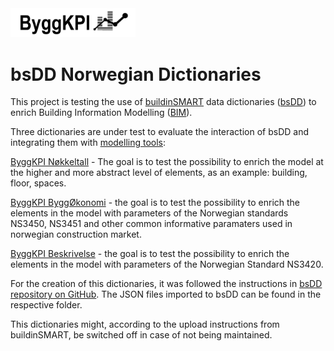 <img src="Documents/Logo Black.png" alt="ByggKPI Logo" style="width: 200px" />  

# bsDD Norwegian Dictionaries

This project is testing the use of [buildinSMART](https://technical.buildingsmart.org/) data dictionaries ([bsDD](https://technical.buildingsmart.org/services/bsdd/)) to enrich Building Information Modelling ([BIM](https://en.wikipedia.org/wiki/Building_information_modeling)).

Three dictionaries are under test to evaluate the interaction of bsDD and integrating them with [modelling tools](https://technical.buildingsmart.org/resources/software-implementations/?filter_5=bSDD+IFC+export+%28including+URIs%29&mode=any):

[ByggKPI Nøkkeltall](https://search.bsdd.buildingsmart.org/uri/byggkpi/bkpi_noekkeltall/0.0) - The goal is to test the possibility to enrich the model at the higher and more abstract level of elements, as an example: building, floor, spaces.

[ByggKPI ByggØkonomi](https://search.bsdd.buildingsmart.org/uri/byggkpi/bkpi_byggoekonomi/0.0) - the goal is to test the possibility to enrich the elements in the model with parameters of the Norwegian standards NS3450, NS3451 and other common informative paramaters used in norwegian construction market.

[ByggKPI Beskrivelse](https://search.bsdd.buildingsmart.org/uri/byggkpi/bkpi_beskrivelse/0.0) - the goal is to test the possibility to enrich the elements in the model with parameters of the Norwegian Standard NS3420.

For the creation of this dictionaries, it was followed the instructions in [bsDD repository on GitHub](https://github.com/buildingSMART/bSDD/tree/master). The JSON files imported to bsDD can be found in the respective folder.

This dictionaries might, according to the upload instructions from buildinSMART, be switched off in case of not being maintained.
